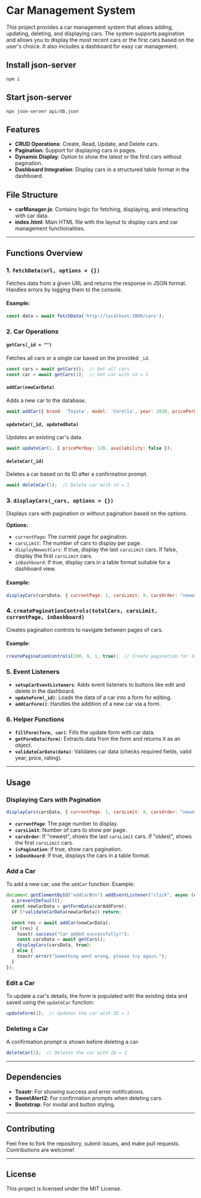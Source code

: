 
# Car Management System

This project provides a car management system that allows adding, updating, deleting, and displaying cars. The system supports pagination and allows you to display the most recent cars or the first cars based on the user's choice. It also includes a dashboard for easy car management.

## Install json-server
```
npm i
```

## Start json-server
```
npx json-server api/db.json
```

## Features

- **CRUD Operations**: Create, Read, Update, and Delete cars.
- **Pagination**: Support for displaying cars in pages.
- **Dynamic Display**: Option to show the latest or the first cars without pagination.
- **Dashboard Integration**: Display cars in a structured table format in the dashboard.

## File Structure

- **carManager.js**: Contains logic for fetching, displaying, and interacting with car data.
- **index.html**: Main HTML file with the layout to display cars and car management functionalities.

---

## Functions Overview

### 1. **`fetchData(url, options = {})`**
Fetches data from a given URL and returns the response in JSON format. Handles errors by logging them to the console.

#### Example:
```javascript
const data = await fetchData('http://localhost:3000/cars');
```

### 2. **Car Operations**

#### `getCars(_id = "")`
Fetches all cars or a single car based on the provided `_id`.

```javascript
const cars = await getCars();  // Get all cars
const car = await getCars(1);  // Get car with id = 1
```

#### `addCar(newCarData)`
Adds a new car to the database.

```javascript
await addCar({ brand: 'Toyota', model: 'Corolla', year: 2020, pricePerDay: 100, availability: true, rating: 4.5 });
```

#### `updateCar(_id, updatedData)`
Updates an existing car's data.

```javascript
await updateCar(1, { pricePerDay: 120, availability: false });
```

#### `deleteCar(_id)`
Deletes a car based on its ID after a confirmation prompt.

```javascript
await deleteCar(1);  // Delete car with id = 1
```

### 3. **`displayCars(_cars, options = {})`**
Displays cars with pagination or without pagination based on the options.

**Options:**
- `currentPage`: The current page for pagination.
- `carsLimit`: The number of cars to display per page.
- `displayNewestCars`: If true, display the last `carsLimit` cars. If false, display the first `carsLimit` cars.
- `inDashboard`: If true, display cars in a table format suitable for a dashboard view.

#### Example:
```javascript
displayCars(carsData, { currentPage: 1, carsLimit: 9, carsOrder: "newest", isPagination: true, inDashboard: true });
```

### 4. **`createPaginationControls(totalCars, carsLimit, currentPage, inDashboard)`**
Creates pagination controls to navigate between pages of cars.

#### Example:
```javascript
createPaginationControls(100, 9, 1, true);  // Create pagination for 100 cars with 9 per page, starting on page 1
```

### 5. **Event Listeners**

- **`setupCarEventListeners`**: Adds event listeners to buttons like edit and delete in the dashboard.
- **`updateForm(_id)`**: Loads the data of a car into a form for editing.
- **`addCarForm()`**: Handles the addition of a new car via a form.

### 6. **Helper Functions**
- **`fillForm(form, car)`**: Fills the update form with car data.
- **`getFormData(form)`**: Extracts data from the form and returns it as an object.
- **`validateCarData(data)`**: Validates car data (checks required fields, valid year, price, rating).

---

## Usage

### Displaying Cars with Pagination

```javascript
displayCars(carsData, { currentPage: 1, carsLimit: 9, carsOrder: "newest", isPagination: true, inDashboard: true });
```

- **`currentPage`**: The page number to display.
- **`carsLimit`**: Number of cars to show per page.
- **`carsOrder`**: If "newest", shows the last `carsLimit` cars. If "oldest", shows the first `carsLimit` cars.
- **`isPagination`**: if true, show cars pagination.
- **`inDashboard`**: If true, displays the cars in a table format.

### Add a Car

To add a new car, use the `addCar` function. Example:

```javascript
document.getElementById("addCarBtn").addEventListener("click", async (e) => {
  e.preventDefault();
  const newCarData = getFormData(carAddForm);
  if (!validateCarData(newCarData)) return;

  const res = await addCar(newCarData);
  if (res) {
    toastr.success("Car added successfully!");
    const carsData = await getCars();
    displayCars(carsData, true);
  } else {
    toastr.error("Something went wrong, please try again.");
  }
});
```

### Edit a Car

To update a car's details, the form is populated with the existing data and saved using the `updateCar` function:

```javascript
updateForm(1);  // Updates the car with ID = 1
```

### Deleting a Car

A confirmation prompt is shown before deleting a car:

```javascript
deleteCar(1);  // Deletes the car with ID = 1
```

---

## Dependencies

- **Toastr**: For showing success and error notifications.
- **SweetAlert2**: For confirmation prompts when deleting cars.
- **Bootstrap**: For modal and button styling.

---

## Contributing

Feel free to fork the repository, submit issues, and make pull requests. Contributions are welcome!

---

## License

This project is licensed under the MIT License.
